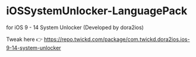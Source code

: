 # iOSSystemUnlocker-LanguagePack
for iOS 9 - 14 System Unlocker (Developed by dora2ios)

Tweak here 👉 https://repo.twickd.com/package/com.twickd.dora2ios.ios-9-14-system-unlocker
